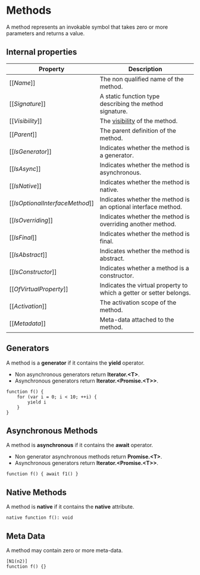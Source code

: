 # Methods

A method represents an invokable symbol that takes zero or more parameters and returns a value.

## Internal properties

| Property | Description |
| -------- | ----------- |
| \[\[*Name*\]\] | The non qualified name of the method. |
| \[\[*Signature*\]\] | A static function type describing the method signature. |
| \[\[*Visibility*\]\] | The [visibility](#sec-visibility) of the method. |
| \[\[*Parent*\]\] | The parent definition of the method. |
| \[\[*IsGenerator*\]\] | Indicates whether the method is a generator. |
| \[\[*IsAsync*\]\] | Indicates whether the method is asynchronous. |
| \[\[*IsNative*\]\] | Indicates whether the method is native. |
| \[\[*IsOptionalInterfaceMethod*\]\] | Indicates whether the method is an optional interface method. |
| \[\[*IsOverriding*\]\] | Indicates whether the method is overriding another method. |
| \[\[*IsFinal*\]\] | Indicates whether the method is final. |
| \[\[*IsAbstract*\]\] | Indicates whether the method is abstract. |
| \[\[*IsConstructor*\]\] | Indicates whether a method is a constructor. |
| \[\[*OfVirtualProperty*\]\] | Indicates the virtual property to which a getter or setter belongs. |
| \[\[*Activation*\]\] | The activation scope of the method. |
| \[\[*Metadata*\]\] | Meta-data attached to the method. |

## Generators

A method is a **generator** if it contains the **yield** operator.

* Non asynchronous generators return **Iterator.&lt;T>**.
* Asynchronous generators return **Iterator.&lt;Promise.&lt;T>>**.

```
function f() {
    for (var i = 0; i < 10; ++i) {
        yield i
    }
}
```

## Asynchronous Methods

A method is **asynchronous** if it contains the **await** operator.

* Non generator asynchronous methods return **Promise.&lt;T>**.
* Asynchronous generators return **Iterator.&lt;Promise.&lt;T>>**.

```
function f() { await f1() }
```

## Native Methods

A method is **native** if it contains the **native** attribute.

```
native function f(): void
```

## Meta Data

A method may contain zero or more meta-data.

```
[N1(n2)]
function f() {}
```